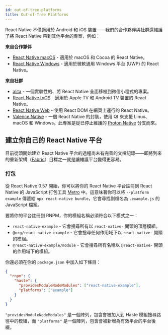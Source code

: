 ```yaml
---
id: out-of-tree-platforms
title: Out-of-Tree Platforms
---
```


React Native 不僅適用於 Android 和 iOS 裝置——我們的合作夥伴與社群還維護了將 React Native 帶到其他平台的專案，例如：

**來自合作夥伴**

- [React Native macOS](https://github.com/microsoft/react-native-macos) - 適用於 macOS 和 Cocoa 的 React Native。
- [React Native Windows](https://github.com/microsoft/react-native-windows) - 適用於微軟通用 Windows 平台 (UWP) 的 React Native。

**來自社群**

- [alita](https://github.com/areslabs/alita) - 一個實驗性的、將 React Native 全面移植到微信小程式的專案。
- [React Native tvOS](https://github.com/react-native-tvos/react-native-tvos) - 適用於 Apple TV 和 Android TV 裝置的 React Native。
- [React Native Web](https://github.com/necolas/react-native-web) - 使用 React DOM 在網頁上運行的 React Native。
- [Valence Native](https://github.com/valence-native/valence-native) - 一個 React Native 的封裝，使用 Qt 來支援 Linux、macOS 和 Windows。此專案是從已停止維護的 [Proton Native](https://github.com/kusti8/proton-native) 分支而來。

## 建立你自己的 React Native 平台

目前從頭開始建立 React Native 平台的過程尚未有完善的文檔記錄——即將到來的重新架構（[Fabric](/blog/2018/06/14/state-of-react-native-2018)）目標之一就是讓維護平台變得更容易。

### 打包

從 React Native 0.57 開始，你可以將你的 React Native 平台註冊到 React Native 的 JavaScript 打包工具 [Metro](https://metrobundler.dev/) 中。這意味著你可以將 `--platform example` 傳遞給 `npx react-native bundle`，它會尋找副檔名為 `.example.js` 的 JavaScript 檔案。

要將你的平台註冊到 RNPM，你的模組名稱必須符合以下模式之一：

- `react-native-example` - 它會搜尋所有以 `react-native-` 開頭的頂層模組。
- `@org/react-native-example` - 它會搜尋任何作用域下以 `react-native-` 開頭的模組。
- `@react-native-example/module` - 它會搜尋所有名稱以 `@react-native-` 開頭的作用域下的模組。

你還必須在你的 `package.json` 中加入如下條目：

```json
{
  "rnpm": {
    "haste": {
      "providesModuleNodeModules": ["react-native-example"],
      "platforms": ["example"]
    }
  }
}
```

`"providesModuleNodeModules"` 是一個陣列，包含會被加入到 Haste 模組搜尋路徑中的模組，而 `"platforms"` 是一個陣列，包含會被新增為有效平台的平台後綴。
